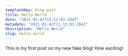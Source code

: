 ```yaml
---
templateKey: blog-post
title: Hello World
date: "2021-01-02T11:12:03.284Z"
metadate: "2021-01-02T11:12:03.284Z"
description: "Hello World"
slug: hello-world
---
```

This is my first post on my new fake blog! How exciting!
